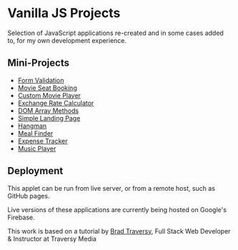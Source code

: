 # Vanilla JS Projects

Selection of JavaScript applications re-created and in some cases added to, for my own development experience.

## Mini-Projects

* [Form Validation](https://form-validation-4e7aa.firebaseapp.com/)
* [Movie Seat Booking](https://movie-seat-booking-2ec36.firebaseapp.com/)
* [Custom Movie Player](https://movie-player-b59b9.firebaseapp.com/)
* [Exchange Rate Calculator](https://currency-exchange-rates-ef59c.firebaseapp.com/)
* [DOM Array Methods](https://dom-array-methods.firebaseapp.com/)
* [Simple Landing Page](https://landing-page-c8769.firebaseapp.com/)
* [Hangman](https://hangman-69259.firebaseapp.com/)
* [Meal Finder](https://meal-finder-582bf.firebaseapp.com/)
* [Expense Tracker](https://expense-tracker-884d7.firebaseapp.com/)
* [Music Player](https://music-player-8e555.firebaseapp.com/)

## Deployment

This applet can be run from live server, or from a remote host, such as GitHub pages.

Live versions of these applications are currently being hosted on Google's Firebase.

This work is based on a tutorial by [Brad Traversy](https://www.udemy.com/user/brad-traversy/), Full Stack Web Developer & Instructor at Traversy Media
